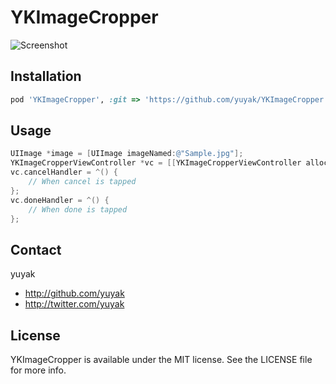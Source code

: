 # YKImageCropper

![Screenshot](https://raw.github.com/yuyak/YKImageCropper/master/Example/screenshot.png)

## Installation

```ruby
pod 'YKImageCropper', :git => 'https://github.com/yuyak/YKImageCropper'
```

## Usage

```objective-c
UIImage *image = [UIImage imageNamed:@"Sample.jpg"];
YKImageCropperViewController *vc = [[YKImageCropperViewController alloc] initWithImage:image];
vc.cancelHandler = ^() {
    // When cancel is tapped
};
vc.doneHandler = ^() {
    // When done is tapped
};
```

## Contact

yuyak

- http://github.com/yuyak
- http://twitter.com/yuyak

## License

YKImageCropper is available under the MIT license. See the LICENSE file for more info.
